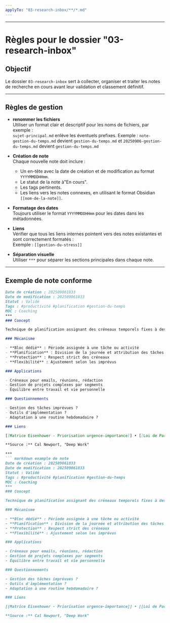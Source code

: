 ```yaml
---
applyTo: "03-research-inbox/**/*.md"
---
```


***
# Règles pour le dossier "03-research-inbox"

## Objectif

Le dossier `03-research-inbox` sert à collecter, organiser et traiter les notes de recherche en cours avant leur validation et classement définitif.

***

## Règles de gestion

- **renommer les fichiers**  
    Utiliser un format clair et descriptif pour les noms de fichiers, par exemple :  
    `sujet-principal.md`  enlève les éventuels prefixes.
    Exemple : 
    `note-gestion-du-temps.md` devient `gestion-du-temps.md`
    et `20250906-gestion-du-temps.md` devient `gestion-du-temps.md`

- **Création de note**  
    Chaque nouvelle note doit inclure :
    - Un en-tête avec la date de création et de modification au format `YYYYMMDDHHmm`.
    - Le statut de la note à"En cours".
    - Les tags pertinents.
    - Les liens vers les notes connexes, en utilisant le format Obsidian `[[nom-de-la-note]]`.

- **Formatage des dates**  
    Toujours utiliser le format `YYYYMMDDHHmm` pour les dates dans les métadonnées.

- **Liens**  
    Vérifier que tous les liens internes pointent vers des notes existantes et sont correctement formatés :  
    Exemple : `[[gestion-du-stress]]`

- **Séparation visuelle**  
    Utiliser `***` pour séparer les sections principales dans chaque note.

***

## Exemple de note conforme

``` markdown example de note
Date de création : 202509061833
Date de modification : 202509061833
Statut : Validé
Tags : #productivité #planification #gestion-du-temps  
MOC : Coaching
***
### Concept

Technique de planification assignant des créneaux temporels fixes à des activités précises, favorisant le focus mono-tâche.

### Mécanisme

- **Bloc dédié** : Période assignée à une tâche ou activité  
- **Planification** : Division de la journée et attribution des tâches  
- **Protection** : Respect strict des créneaux  
- **Flexibilité** : Ajustement selon les imprévus

### Applications

- Créneaux pour emails, réunions, rédaction  
- Gestion de projets complexes par segments  
- Équilibre entre travail et vie personnelle

### Questionnements

- Gestion des tâches imprévues ?  
- Outils d'implémentation ?  
- Adaptation à une routine hebdomadaire ?

### Liens

[[Matrice Eisenhower - Priorisation urgence-importance]] • [[Loi de Pareto - Principe 8020 en productivité]] • [[Méthode GTD - Système de gestion globale des tâches]] • [[Revue Hebdomadaire - Réflexion et planification cyclique]]

**Source :** Cal Newport, "Deep Work"

*** 
``` markdown example de note
Date de création : 202509061833
Date de modification : 202509061833
Statut : Validé
Tags : #productivité #planification #gestion-du-temps
MOC : Coaching
***
### Concept

Technique de planification assignant des créneaux temporels fixes à des activités précises, favorisant le focus mono-tâche.

### Mécanisme

- **Bloc dédié** : Période assignée à une tâche ou activité
- **Planification** : Division de la journée et attribution des tâches
- **Protection** : Respect strict des créneaux
- **Flexibilité** : Ajustement selon les imprévus

### Applications

- Créneaux pour emails, réunions, rédaction
- Gestion de projets complexes par segments
- Équilibre entre travail et vie personnelle

### Questionnements

- Gestion des tâches imprévues ?
- Outils d'implémentation ?
- Adaptation à une routine hebdomadaire ?

### Liens

[[Matrice Eisenhower - Priorisation urgence-importance]] • [[Loi de Pareto - Principe 8020 en productivité]] • [[Méthode GTD - Système de gestion globale des tâches]] • [[Revue Hebdomadaire - Réflexion et planification cyclique]]

**Source :** Cal Newport, "Deep Work"

```
